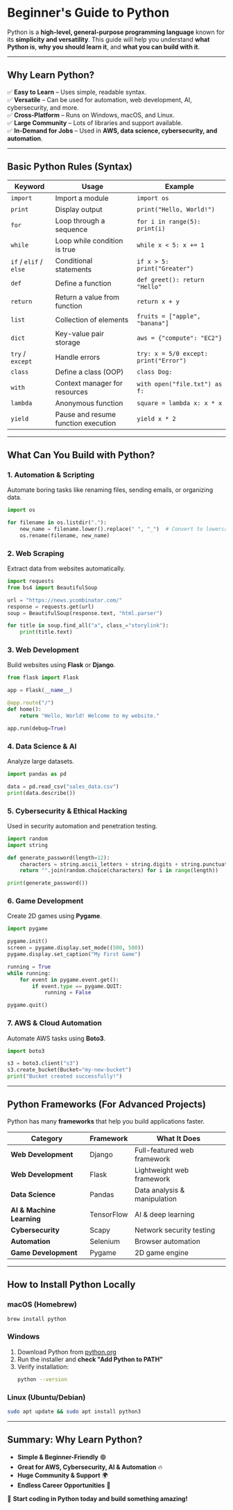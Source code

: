 # **Beginner's Guide to Python**

Python is a **high-level, general-purpose programming language** known for its **simplicity and versatility**. This guide will help you understand **what Python is**, **why you should learn it**, and **what you can build with it**.

---

## **Why Learn Python?**
✅ **Easy to Learn** – Uses simple, readable syntax.  
✅ **Versatile** – Can be used for automation, web development, AI, cybersecurity, and more.  
✅ **Cross-Platform** – Runs on Windows, macOS, and Linux.  
✅ **Large Community** – Lots of libraries and support available.  
✅ **In-Demand for Jobs** – Used in **AWS, data science, cybersecurity, and automation**.

---

## **Basic Python Rules (Syntax)**

| **Keyword**  | **Usage**  | **Example**  |
|-------------|-----------|-------------|
| `import`    | Import a module | `import os`  |
| `print`     | Display output | `print("Hello, World!")` |
| `for`       | Loop through a sequence | `for i in range(5): print(i)` |
| `while`     | Loop while condition is true | `while x < 5: x += 1` |
| `if` / `elif` / `else` | Conditional statements | `if x > 5: print("Greater")` |
| `def`       | Define a function | `def greet(): return "Hello"` |
| `return`    | Return a value from function | `return x + y` |
| `list`      | Collection of elements | `fruits = ["apple", "banana"]` |
| `dict`      | Key-value pair storage | `aws = {"compute": "EC2"}` |
| `try` / `except` | Handle errors | `try: x = 5/0 except: print("Error")` |
| `class`     | Define a class (OOP) | `class Dog:` |
| `with`      | Context manager for resources | `with open("file.txt") as f:` |
| `lambda`    | Anonymous function | `square = lambda x: x * x` |
| `yield`     | Pause and resume function execution | `yield x * 2` |

---

## **What Can You Build with Python?**

### **1. Automation & Scripting**
Automate boring tasks like renaming files, sending emails, or organizing data.
```python
import os

for filename in os.listdir("."):
    new_name = filename.lower().replace(" ", "_")  # Convert to lowercase & replace spaces
    os.rename(filename, new_name)
```

### **2. Web Scraping**
Extract data from websites automatically.
```python
import requests
from bs4 import BeautifulSoup

url = "https://news.ycombinator.com/"
response = requests.get(url)
soup = BeautifulSoup(response.text, "html.parser")

for title in soup.find_all("a", class_="storylink"):
    print(title.text)
```

### **3. Web Development**
Build websites using **Flask** or **Django**.
```python
from flask import Flask

app = Flask(__name__)

@app.route("/")
def home():
    return "Hello, World! Welcome to my website."

app.run(debug=True)
```

### **4. Data Science & AI**
Analyze large datasets.
```python
import pandas as pd

data = pd.read_csv("sales_data.csv")
print(data.describe())
```

### **5. Cybersecurity & Ethical Hacking**
Used in security automation and penetration testing.
```python
import random
import string

def generate_password(length=12):
    characters = string.ascii_letters + string.digits + string.punctuation
    return "".join(random.choice(characters) for i in range(length))

print(generate_password())
```

### **6. Game Development**
Create 2D games using **Pygame**.
```python
import pygame

pygame.init()
screen = pygame.display.set_mode((500, 500))
pygame.display.set_caption("My First Game")

running = True
while running:
    for event in pygame.event.get():
        if event.type == pygame.QUIT:
            running = False

pygame.quit()
```

### **7. AWS & Cloud Automation**
Automate AWS tasks using **Boto3**.
```python
import boto3

s3 = boto3.client("s3")
s3.create_bucket(Bucket="my-new-bucket")
print("Bucket created successfully!")
```

---

## **Python Frameworks (For Advanced Projects)**
Python has many **frameworks** that help you build applications faster.

| **Category** | **Framework** | **What It Does** |
|-------------|--------------|------------------|
| **Web Development** | Django | Full-featured web framework |
| **Web Development** | Flask | Lightweight web framework |
| **Data Science** | Pandas | Data analysis & manipulation |
| **AI & Machine Learning** | TensorFlow | AI & deep learning |
| **Cybersecurity** | Scapy | Network security testing |
| **Automation** | Selenium | Browser automation |
| **Game Development** | Pygame | 2D game engine |

---

## **How to Install Python Locally**

### **macOS (Homebrew)**
```sh
brew install python
```

### **Windows**
1. Download Python from [python.org](https://www.python.org/downloads/)
2. Run the installer and **check "Add Python to PATH"**
3. Verify installation:
   ```sh
   python --version
   ```

### **Linux (Ubuntu/Debian)**
```sh
sudo apt update && sudo apt install python3
```

---

## **Summary: Why Learn Python?**
- **Simple & Beginner-Friendly** 🟢
- **Great for AWS, Cybersecurity, AI & Automation** 🔥
- **Huge Community & Support** 🌍
- **Endless Career Opportunities** 💼

🚀 **Start coding in Python today and build something amazing!**

